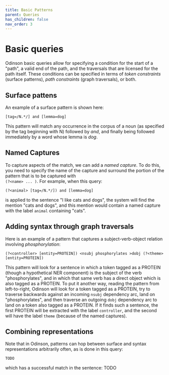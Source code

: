 ```yaml
---  
title: Basic Patterns
parent: Queries
has_children: false 
nav_order: 3  
---  
```


# Basic queries

Odinson basic queries allow for specifying a condition for the start of a "path", a valid end of the path, and the traversals that are licensed for the path itself. These conditions can be specified in terms of _token constraints_ (surface patterns), _path constraints_ (graph traversals), or both.

## Surface pattens

An example of a surface pattern is shown here:

    [tag=/N.*/] and [lemma=dog]
    
This pattern will match any occurrence in the corpus of a noun (as specified by the tag beginning with N) followed by _and_, and finally being followed immediately by a word whose lemma is _dog_. 


## Named Captures

To capture aspects of the match, we can add a _named capture_.  To do this, you need to specify the name of the capture and surround the portion of the pattern that is to be captured with  
`(?<name> ... )`.  For example, when this query: 

    (?<animal> [tag=/N.*/]) and [lemma=dog]
    
is applied to the sentence "I like cats and dogs", the system 
will find the mention "cats and dogs", and this mention would contain a named capture with the label `animal` containing "cats".


## Adding syntax through graph traversals

Here is an example of a pattern that captures a subject-verb-object relation involving _phosphorylation_:

    (?<controller> [entity=PROTEIN]) <nsubj phosphorylates >dobj (?<theme> [entity=PROTEIN])
    
This pattern will look for a sentence in which a token tagged as a PROTEIN (though a hypothetical NER component) is the subject of the verb "phosphorylates", and in which that same verb has a direct object which is also tagged as a PROTEIN.  To put it another way, reading the pattern from left-to-right, Odinson will look for a token tagged as a PROTEIN, try to traverse backwards against an incoming `nsubj` dependency arc, land on "phosphorylates", and then traverse an outgoing `dobj` dependency arc to land on a token also tagged as a PROTEIN.  If it finds such a sentence, the first PROTEIN will be extracted with the label `controller`, and the second will have the label `theme` (because of the named captures). 

## Combining representations

Note that in Odinson, patterns can hop between surface and syntax representations arbitrarily often, as is done in this query:

    TODO    
    
which has a successful match in the sentence: TODO


